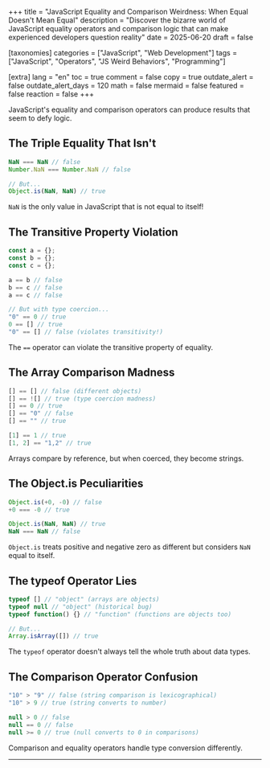 +++
title = "JavaScript Equality and Comparison Weirdness: When Equal Doesn't Mean Equal"
description = "Discover the bizarre world of JavaScript equality operators and comparison logic that can make experienced developers question reality"
date = 2025-06-20
draft = false

[taxonomies]
categories = ["JavaScript", "Web Development"]
tags = ["JavaScript", "Operators", "JS Weird Behaviors", "Programming"]

[extra]
lang = "en"
toc = true
comment = false
copy = true
outdate_alert = false
outdate_alert_days = 120
math = false
mermaid = false
featured = false
reaction = false
+++

JavaScript's equality and comparison operators can produce results that seem to defy logic.

## The Triple Equality That Isn't

```javascript
NaN === NaN // false
Number.NaN === Number.NaN // false

// But...
Object.is(NaN, NaN) // true
```

`NaN` is the only value in JavaScript that is not equal to itself!

## The Transitive Property Violation

```javascript
const a = {};
const b = {};
const c = {};

a == b // false
b == c // false
a == c // false

// But with type coercion...
"0" == 0 // true
0 == [] // true
"0" == [] // false (violates transitivity!)
```

The `==` operator can violate the transitive property of equality.

## The Array Comparison Madness

```javascript
[] == [] // false (different objects)
[] == ![] // true (type coercion madness)
[] == 0 // true
[] == "0" // false
[] == "" // true

[1] == 1 // true
[1, 2] == "1,2" // true
```

Arrays compare by reference, but when coerced, they become strings.

## The Object.is Peculiarities

```javascript
Object.is(+0, -0) // false
+0 === -0 // true

Object.is(NaN, NaN) // true
NaN === NaN // false
```

`Object.is` treats positive and negative zero as different but considers `NaN` equal to itself.

## The typeof Operator Lies

```javascript
typeof [] // "object" (arrays are objects)
typeof null // "object" (historical bug)
typeof function() {} // "function" (functions are objects too)

// But...
Array.isArray([]) // true
```

The `typeof` operator doesn't always tell the whole truth about data types.

## The Comparison Operator Confusion

```javascript
"10" > "9" // false (string comparison is lexicographical)
"10" > 9 // true (string converts to number)

null > 0 // false
null == 0 // false
null >= 0 // true (null converts to 0 in comparisons)
```

Comparison and equality operators handle type conversion differently.

---